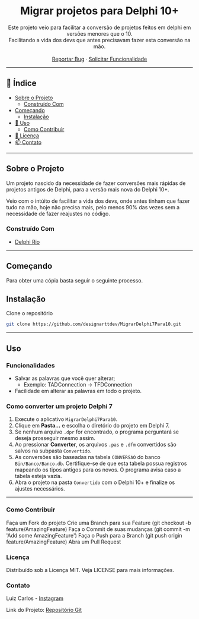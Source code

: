 <h1 align="center">Migrar projetos para Delphi 10+</h1>

<p align="center">
  Este projeto veio para facilitar a conversão de projetos feitos em delphi em versões menores que o 10.
  <br />
  Facilitando a vida dos devs que antes precisavam fazer esta conversão na mão.
  <br />
  <br />
  <a href="https://github.com/designarttdev/MigrarDelphi7Para10/issues">Reportar Bug</a>
  ·
  <a href="https://github.com/designarttdev/MigrarDelphi7Para10/issues">Solicitar Funcionalidade</a>
</p>

---

## 📖 Índice

- [Sobre o Projeto](#sobre-o-projeto)
  - [Construído Com](#construído-com)
- [Começando](#começando)
  - [Instalação](#instalação)
- [🚀 Uso](#uso)
  - [Como Contribuir](#como-contribuir)
- [📝 Licença](#licença)
- [📫 Contato](#contato)

---

## Sobre o Projeto

<!-- ![Screenshot do Projeto](URL_para_screenshot_do_projeto) -->

Um projeto nascido da necessidade de fazer conversões mais rápidas de projetos antigos de Delphi, para a versão mais nova do Delphi 10+.

Veio com o intúito de facilitar a vida dos devs, onde antes tinham que fazer tudo na mão, hoje não precisa mais, pelo menos 90% das vezes sem a necessidade de fazer reajustes no código.

### Construído Com

- [Delphi Rio](https://www.embarcadero.com/br/products/delphi)

---

## Começando

Para obter uma cópia basta seguir o seguinte processo.

## Instalação

Clone o repositório

```sh
git clone https://github.com/designarttdev/MigrarDelphi7Para10.git
```

---

## Uso

### Funcionalidades
- Salvar as palavras que você quer alterar;
  - Exemplo: TADConnection -> TFDConnection
- Facilidade em alterar as palavras em todo o projeto.

### Como converter um projeto Delphi 7
1. Execute o aplicativo `MigrarDelphi7Para10`.
2. Clique em **Pasta...** e escolha o diretório do projeto em Delphi 7.
3. Se nenhum arquivo `.dpr` for encontrado, o programa perguntará se deseja prosseguir mesmo assim.
4. Ao pressionar **Converter**, os arquivos `.pas` e `.dfm` convertidos são salvos na subpasta `Convertido`.
5. As conversões são baseadas na tabela `CONVERSAO` do banco `Bin/Banco/Banco.db`.
   Certifique-se de que esta tabela possua registros mapeando os tipos antigos para
   os novos. O programa avisa caso a tabela esteja vazia.
6. Abra o projeto na pasta `Convertido` com o Delphi 10+ e finalize os ajustes necessários.

---
### Como Contribuir
Faça um Fork do projeto
Crie uma Branch para sua Feature (git checkout -b feature/AmazingFeature)
Faça o Commit de suas mudanças (git commit -m 'Add some AmazingFeature')
Faça o Push para a Branch (git push origin feature/AmazingFeature)
Abra um Pull Request

### Licença
Distribuído sob a Licença MIT. Veja LICENSE para mais informações.

### Contato
Luiz Carlos - [Instagram](https://instagram.com/designarttoficial)

Link do Projeto: [Repositório Git](https://github.com/designarttdev/MigrarDelphi7Para10)
